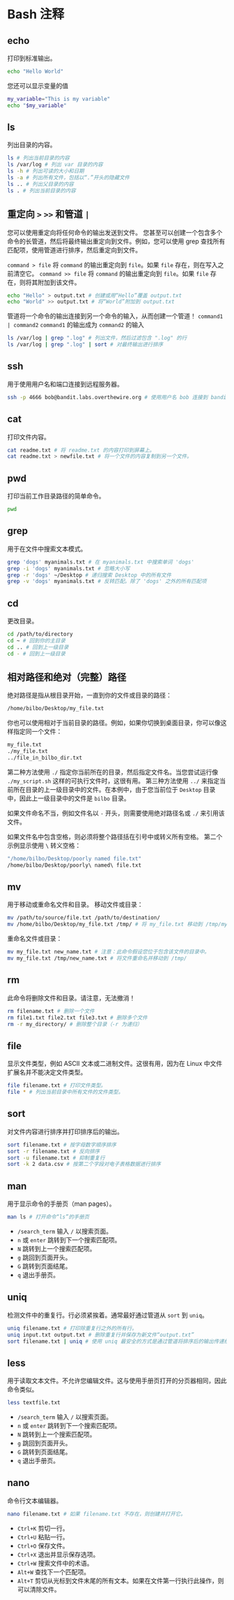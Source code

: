 # Bash 注释
## echo
打印到标准输出。
```bash
echo "Hello World"
```
您还可以显示变量的值
```bash
my_variable="This is my variable"
echo "$my_variable"
```

## ls
列出目录的内容。
```bash
ls # 列出当前目录的内容
ls /var/log # 列出 var 目录的内容
ls -h # 列出可读的大小和日期
ls -a # 列出所有文件，包括以“.”开头的隐藏文件
ls .. # 列出父目录的内容
ls . # 列出当前目录的内容
```

## 重定向 `>` `>>` 和管道 `|`
您可以使用重定向将任何命令的输出发送到文件。
您甚至可以创建一个包含多个命令的长管道，然后将最终输出重定向到文件。例如，您可以使用 grep 查找所有匹配项，使用管道进行排序，然后重定向到文件。

`command > file` 将 `command` 的输出重定向到 `file`。如果 `file` 存在，则在写入之前清空它。
`command >> file` 将 `command` 的输出重定向到 `file`。如果 `file` 存在，则将其附加到该文件。
```bash
echo "Hello" > output.txt # 创建或用“Hello”覆盖 output.txt
echo "World" >> output.txt # 将“World”附加到 output.txt
```
管道将一个命令的输出连接到另一个命令的输入，从而创建一个管道！
`command1 | command2` `command1` 的输出成为 `command2` 的输入
```bash
ls /var/log | grep ".log" # 列出文件，然后过滤包含 ".log" 的行
ls /var/log | grep ".log" | sort # 对最终输出进行排序
```

## ssh
用于使用用户名和端口连接到远程服务器。
```bash
ssh -p 4666 bob@bandit.labs.overthewire.org # 使用用户名 bob 连接到 bandit.labs.overthewire.org 服务器的 4666 端口。
```

## cat
打印文件内容。
```bash
cat readme.txt # 将 readme.txt 的内容打印到屏幕上。
cat readme.txt > newfile.txt # 将一个文件的内容复制到另一个文件。
```

## pwd
打印当前工作目录路径的简单命令。
```bash
pwd
```

## grep
用于在文件中搜索文本模式。
```bash
grep 'dogs' myanimals.txt # 在 myanimals.txt 中搜索单词 'dogs'
grep -i 'dogs' myanimals.txt # 忽略大小写
grep -r 'dogs' ~/Desktop # 递归搜索 Desktop 中的所有文件
grep -v 'dogs' myanimals.txt # 反转匹配。除了 'dogs' 之外的所有匹配项
```

## cd
更改目录。
```bash
cd /path/to/directory
cd ~ # 回到你的主目录
cd .. # 回到上一级目录
cd - # 回到上一级目录
```

## 相对路径和绝对（完整）路径
绝对路径是指从根目录开始，一直到你的文件或目录的路径：
```bash
/home/bilbo/Desktop/my_file.txt
```
你也可以使用相对于当前目录的路径。例如，如果你切换到桌面目录，你可以像这样指定同一个文件：
```bash
my_file.txt
./my_file.txt
../file_in_bilbo_dir.txt
```
第二种方法使用 `./` 指定你当前所在的目录，然后指定文件名。当您尝试运行像 `./my_script.sh` 这样的可执行文件时，这很有用。
第三种方法使用 `../` 来指定当前所在目录的上一级目录中的文件。在本例中，由于您当前位于 `Desktop` 目录中，因此上一级目录中的文件是 `bilbo` 目录。

如果文件命名不当，例如文件名以 `-` 开头，则需要使用绝对路径名或 `./` 来引用该文件。

如果文件名中包含空格，则必须将整个路径括在引号中或转义所有空格。
第二个示例显示使用 `\` 转义空格：
```bash
"/home/bilbo/Desktop/poorly named file.txt"
/home/bilbo/Desktop/poorly\ named\ file.txt
```

## mv
用于移动或重命名文件和目录。
移动文件或目录：
```bash
mv /path/to/source/file.txt /path/to/destination/
mv /home/bilbo/Desktop/my_file.txt /tmp/ # 将 my_file.txt 移动到 /tmp/my_file.txt
```
重命名文件或目录：
```bash
mv my_file.txt new_name.txt # 注意：此命令假设您位于包含该文件的目录中。
mv my_file.txt /tmp/new_name.txt # 将文件重命名并移动到 /tmp/
```

## rm
此命令将删除文件和目录。请注意，无法撤消！
```bash
rm filename.txt # 删除一个文件
rm file1.txt file2.txt file3.txt # 删除多个文件
rm -r my_directory/ # 删除整个目录（-r 为递归）
```

## file
显示文件类型，例如 ASCII 文本或二进制文件。这很有用，因为在 Linux 中文件扩展名并不能决定文件类型。
```bash
file filename.txt # 打印文件类型。
file * # 列出当前目录中所有文件的文件类型。
```

## sort
对文件内容进行排序并打印排序后的输出。
```bash
sort filename.txt # 按字母数字顺序排序
sort -r filename.txt # 反向排序
sort -u filename.txt # 抑制重复行
sort -k 2 data.csv # 按第二个字段对电子表格数据进行排序
```

## man
用于显示命令的手册页（man pages）。
```bash
man ls # 打开命令“ls”的手册页
```
- `/search_term` 输入 `/` 以搜索页面。
- `n` 或 `enter` 跳转到下一个搜索匹配项。
- `N` 跳转到上一个搜索匹配项。
- `g` 跳回到页面开头。
- `G` 跳转到页面结尾。
- `q` 退出手册页。

## uniq
检测文件中的重复行。行必须紧挨着。通常最好通过管道从 `sort` 到 `uniq`。
```bash
uniq filename.txt # 打印除重复行之外的所有行。
uniq input.txt output.txt # 删除重复行并保存为新文件“output.txt”
sort filename.txt | uniq # 使用 uniq 最安全的方式是通过管道将排序后的输出传递给它。
```

## less
用于读取文本文件。不允许您编辑文件。这与使用手册页打开的分页器相同，因此命令类似。
```bash
less textfile.txt
```
- `/search_term` 输入 `/` 以搜索页面。
- `n` 或 `enter` 跳转到下一个搜索匹配项。
- `N` 跳转到上一个搜索匹配项。
- `g` 跳回到页面开头。
- `G` 跳转到页面结尾。
- `q` 退出手册页。

## nano
命令行文本编辑器。
```bash
nano filename.txt # 如果 filename.txt 不存在，则创建并打开它。
```
- `Ctrl+K` 剪切一行。
- `Ctrl+U` 粘贴一行。
- `Ctrl+O` 保存文件。
- `Ctrl+X` 退出并显示保存选项。
- `Ctrl+W` 搜索文件中的术语。
- `Alt+W` 查找下一个匹配项。
- `Alt+T` 剪切从光标到文件末尾的所有文本。如果在文件第一行执行此操作，则可以清除文件。
